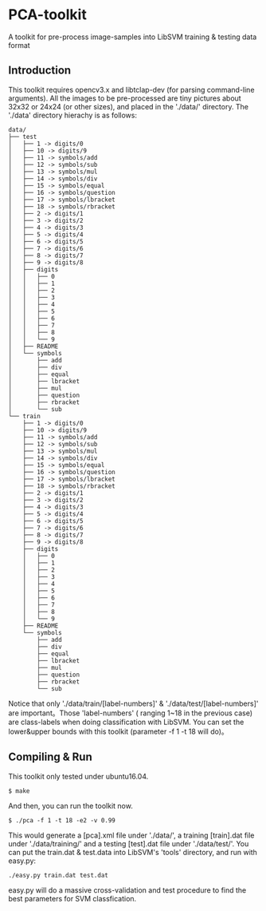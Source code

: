 # PCA-toolkit
A toolkit for pre-process image-samples into LibSVM training &amp; testing data format

## Introduction
This toolkit requires opencv3.x and libtclap-dev (for parsing command-line arguments). All the images to be pre-processed are tiny pictures about 32x32 or 24x24 (or other sizes), and placed in the './data/' directory. The './data' directory hierachy is as follows:

    data/
    ├── test
    │   ├── 1 -> digits/0
    │   ├── 10 -> digits/9
    │   ├── 11 -> symbols/add
    │   ├── 12 -> symbols/sub
    │   ├── 13 -> symbols/mul
    │   ├── 14 -> symbols/div
    │   ├── 15 -> symbols/equal
    │   ├── 16 -> symbols/question
    │   ├── 17 -> symbols/lbracket
    │   ├── 18 -> symbols/rbracket
    │   ├── 2 -> digits/1
    │   ├── 3 -> digits/2
    │   ├── 4 -> digits/3
    │   ├── 5 -> digits/4
    │   ├── 6 -> digits/5
    │   ├── 7 -> digits/6
    │   ├── 8 -> digits/7
    │   ├── 9 -> digits/8
    │   ├── digits
    │   │   ├── 0
    │   │   ├── 1
    │   │   ├── 2
    │   │   ├── 3
    │   │   ├── 4
    │   │   ├── 5
    │   │   ├── 6
    │   │   ├── 7
    │   │   ├── 8
    │   │   └── 9
    │   ├── README
    │   └── symbols
    │       ├── add
    │       ├── div
    │       ├── equal
    │       ├── lbracket
    │       ├── mul
    │       ├── question
    │       ├── rbracket
    │       └── sub
    └── train
        ├── 1 -> digits/0
        ├── 10 -> digits/9
        ├── 11 -> symbols/add
        ├── 12 -> symbols/sub
        ├── 13 -> symbols/mul
        ├── 14 -> symbols/div
        ├── 15 -> symbols/equal
        ├── 16 -> symbols/question
        ├── 17 -> symbols/lbracket
        ├── 18 -> symbols/rbracket
        ├── 2 -> digits/1
        ├── 3 -> digits/2
        ├── 4 -> digits/3
        ├── 5 -> digits/4
        ├── 6 -> digits/5
        ├── 7 -> digits/6
        ├── 8 -> digits/7
        ├── 9 -> digits/8
        ├── digits
        │   ├── 0
        │   ├── 1
        │   ├── 2
        │   ├── 3
        │   ├── 4
        │   ├── 5
        │   ├── 6
        │   ├── 7
        │   ├── 8
        │   └── 9
        ├── README
        └── symbols
            ├── add
            ├── div
            ├── equal
            ├── lbracket
            ├── mul
            ├── question
            ├── rbracket
            └── sub

Notice that only './data/train/[label-numbers]' & './data/test/[label-numbers]' are important。Those 'label-numbers' ( ranging 1~18 in the previous case) are class-labels when doing classification with LibSVM. You can set the lower&upper bounds with this toolkit (parameter -f 1 -t 18 will do)。

## Compiling & Run
This toolkit only tested under ubuntu16.04.   

    $ make

And then, you can run the toolkit now.
    
    $ ./pca -f 1 -t 18 -e2 -v 0.99

This would generate a [pca].xml file under './data/', a training [train].dat file under './data/training/' and a testing [test].dat file under './data/test/'. You can put the train.dat & test.data into LibSVM's 'tools' directory, and run with easy.py:

    ./easy.py train.dat test.dat

easy.py will do a massive cross-validation and test procedure to find the best parameters for SVM classfication.
